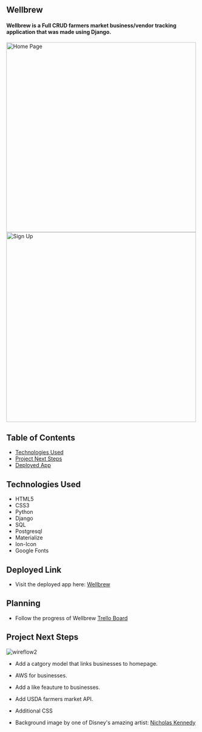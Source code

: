 ## Wellbrew 
#### Wellbrew is a Full CRUD farmers market business/vendor tracking application that was made using Django.

<img width="500" alt="Home Page" src="https://user-images.githubusercontent.com/103911002/179635950-dc90bdcb-c602-4491-b5a7-28aa652a6570.png">

<img width="500" alt="Sign Up" src="https://user-images.githubusercontent.com/103911002/178975124-683379dd-5dba-46e7-b40b-defa7c82d7d7.png">

## Table of Contents
* [Technologies Used](#technologiesused)
* [Project Next Steps](#nextsteps)
* [Deployed App](#deployment)

## <a name="technologiesused"></a>Technologies Used
* HTML5
* CSS3
* Python
* Django
* SQL
* Postgresql
* Materialize
* Ion-Icon
* Google Fonts

## <a name="deployment"></a>Deployed Link
* Visit the deployed app here: [Wellbrew](https://wellbrew.herokuapp.com/)

## Planning
* Follow the progress of Wellbrew [Trello Board](https://trello.com/b/b2OoGCiU/wellbrew)

## <a name="nextsteps"></a>Project Next Steps
![wireflow2](https://user-images.githubusercontent.com/103911002/180382121-6f4770dc-d186-47ba-aa7a-9ae99a23bcde.png)

* Add a catgory model that links businesses to homepage.
* AWS for businesses.
* Add a like feauture to businesses.
* Add USDA farmers market API.
* Additional CSS 

* Background image by one of Disney's amazing artist: [Nicholas Kennedy](https://paintwithnick.artstation.com/projects/W2dDZy)



